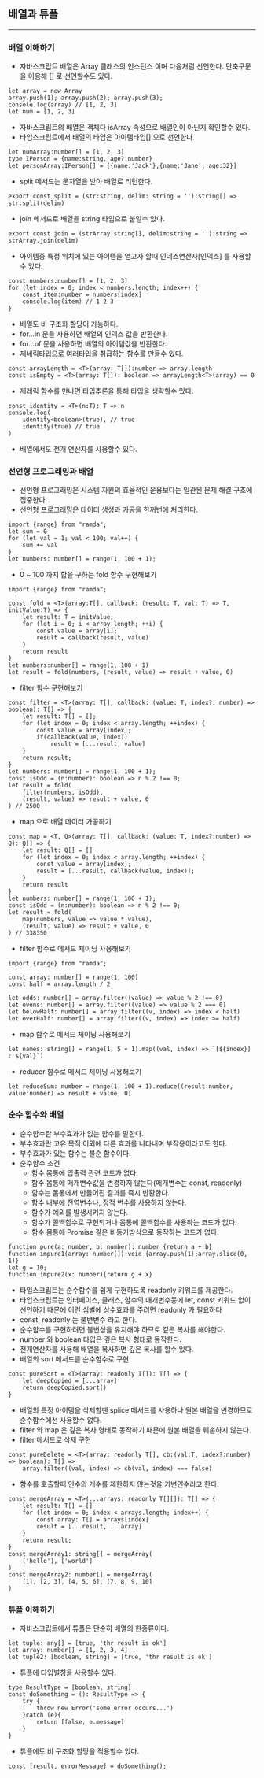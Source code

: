 
## 배열과 튜플

-----------------

### 배열 이해하기

* 자바스크립트 배열은 Array 클래스의 인스턴스 이며 다음처럼 선언한다. 단축구문을 이용해 [] 로 선언할수도 있다.
```
let array = new Array
array.push(1); array.push(2); array.push(3);
console.log(array) // [1, 2, 3]
let num = [1, 2, 3]
```
* 자바스크립트의 배열은 객체다 isArray 속성으로 배열인이 아닌지 확인할수 있다.
* 타입스크립트에서 배열의 타입은 아이템타입[] 으로 선언한다.
```
let numArray:number[] = [1, 2, 3]
type IPerson = {name:string, age?:number}
let personArray:IPerson[] = [{name:'Jack'},{name:'Jane', age:32}]
```
* split 메서드는 문자열을 받아 배열로 리턴한다.
```
export const split = (str:string, delim: string = ''):string[] => str.split(delim)
```
* join 메서드로 배열을 string 타입으로 붙일수 있다.
```
export const join = (strArray:string[], delim:string = ''):string => strArray.join(delim)
```
* 아이템중 특정 위치에 있는 아이템을 얻고자 할때 인데스연산자[인덱스] 를 사용할수 있다.
```
const numbers:number[] = [1, 2, 3]
for (let index = 0; index < numbers.length; index++) {
    const item:number = numbers[index]
    console.log(item) // 1 2 3
}
```
* 배열도 비 구조화 할당이 가능하다.
* for...in 문을 사용하면 배열의 인덱스 값을 반환한다.
* for...of 문을 사용하면 배열의 아이템값을 반환한다.
* 제네릭타입으로 여러타입을 취급하는 함수를 만들수 있다.
```
const arrayLength = <T>(array: T[]):number => array.length
const isEmpty = <T>(array: T[]): boolean => arrayLength<T>(array) == 0
```
* 제레릭 함수를 만나면 타입추론을 통해 타입을 생략할수 있다.
```
const identity = <T>(n:T): T => n
console.log(
    identity<boolean>(true), // true
    identity(true) // true
)
```
* 배열에서도 전개 연산자를 사용할수 있다.

### 선언형 프로그래밍과 배열

* 선언형 프로그래밍은 시스템 자원의 효율적인 운용보다는 일관된 문제 해결 구조에 집중한다.
* 선언형 프로그래밍은 데이터 생성과 가공을 한꺼번에 처리한다.
```
import {range} from "ramda";
let sum = 0
for (let val = 1; val < 100; val++) {
    sum += val
}
let numbers: number[] = range(1, 100 + 1);
```
* 0 ~ 100 까지 합을 구하는 fold 함수 구현해보기
```
import {range} from "ramda";

const fold = <T>(array:T[], callback: (result: T, val: T) => T, initValue:T) => {
    let result: T = initValue;
    for (let i = 0; i < array.length; ++i) {
        const value = array[i];
        result = callback(result, value)
    }
    return result
}
let numbers:number[] = range(1, 100 + 1)
let result = fold(numbers, (result, value) => result + value, 0)
```
* filter 함수 구현해보기
```
const filter = <T>(array: T[], callback: (value: T, index?: number) => boolean): T[] => {
    let result: T[] = [];
    for (let index = 0; index < array.length; ++index) {
        const value = array[index];
        if(callback(value, index))
            result = [...result, value]
    }
    return result;
}
let numbers: number[] = range(1, 100 + 1);
const isOdd = (n:number): boolean => n % 2 !== 0;
let result = fold(
    filter(numbers, isOdd),
    (result, value) => result + value, 0
) // 2500
```
* map 으로 배열 데이터 가공하기
```
const map = <T, Q>(array: T[], callback: (value: T, index?:number) => Q): Q[] => {
    let result: Q[] = []
    for (let index = 0; index < array.length; ++index) {
        const value = array[index];
        result = [...result, callback(value, index)];
    }
    return result
}
let numbers: number[] = range(1, 100 + 1);
const isOdd = (n:number): boolean => n % 2 !== 0;
let result = fold(
    map(numbers, value => value * value),
    (result, value) => result + value, 0
) // 338350
```
* filter 함수로 메서드 체이닝 사용해보기
```
import {range} from "ramda";

const array: number[] = range(1, 100)
const half = array.length / 2

let odds: number[] = array.filter((value) => value % 2 !== 0)
let evens: number[] = array.filter((value) => value % 2 === 0)
let belowHalf: number[] = array.filter((v, index) => index < half)
let overHalf: number[] = array.filter((v, index) => index >= half)
```
* map 함수로 메서드 체이닝 사용해보기
```
let names: string[] = range(1, 5 + 1).map((val, index) => `[${index}] : ${val}`)
```
* reducer 함수로 메서드 체이닝 사용해보기
```
let reduceSum: number = range(1, 100 + 1).reduce((result:number, value:number) => result + value, 0)
```

### 순수 함수와 배열

* 순수함수란 부수효과가 없는 함수를 말한다.
* 부수효과란 고유 목적 이외에 다른 효과를 나타내며 부작용이라고도 한다.
* 부수효과가 있는 함수는 불순 함수이다.
* 순수함수 조건
  * 함수 몸통에 입출력 관련 코드가 없다.
  * 함수 몸통에 매개변수값을 변경하지 않는다(매개변수는 const, readonly)
  * 함수는 몸통에서 만들어진 결과를 즉시 반환한다.
  * 함수 내부에 전역변수나, 정적 변수를 사용하지 않는다.
  * 함수가 예외를 발생시키지 않는다.
  * 함수가 콜백함수로 구현되거나 몸통에 콜백함수를 사용하는 코드가 없다.
  * 함수 몸통에 Promise 같은 비동기방식으로 동작하는 코드가 없다.
```
function pure(a: number, b: number): number {return a + b}
function impure1(array: number[]):void {array.push(1);array.slice(0, 1)}
let g = 10;
function impure2(x: number){return g + x}
```
* 타입스크립트는 순수함수를 쉽게 구현하도록 readonly 키워드를 제공한다.
* 타입스크립트는 인터페이스, 클래스, 함수의 매개변수등에 let, const 키워드 없이 선언하기 때문에 이런 심벌에 상수효과를 주려면 readonly 가 필요하다
* const, readonly 는 불변변수 라고 한다.
* 순수함수를 구현하려면 불변성을 유지해야 하므로 깊은 복사를 해야한다.
* number 와 boolean 타입은 깊은 복사 형태로 동작한다.
* 전개연산자를 사용해 배열을 복사하면 깊은 복사를 할수 있다.
* 배열의 sort 메서드를 순수함수로 구현
```
const pureSort = <T>(array: readonly T[]): T[] => {
    let deepCopied = [...array]
    return deepCopied.sort()
}
```
* 배열의 특정 아이템을 삭제할땐 splice 메서드를 사용하나 원본 배열을 변경하므로 순수함수에선 사용할수 없다.
* filter 와 map 은 깊은 복사 형태로 동작하기 때문에 원본 배열을 훼손하지 않는다.
* filter 메서드로 삭제 구현
```
const pureDelete = <T>(array: readonly T[], cb:(val:T, index?:number) => boolean): T[] => 
    array.filter((val, index) => cb(val, index) === false)
```
* 함수를 호출할때 인수의 개수를 제한하지 않는것을 가변인수라고 한다.
```
const mergeArray = <T>(...arrays: readonly T[][]): T[] => {
    let result: T[] = []
    for (let index = 0; index < arrays.length; index++) {
        const array: T[] = arrays[index]
        result = [...result, ...array]
    }
    return result;
}
const mergeArray1: string[] = mergeArray(
    ['hello'], ['world']
)
const mergeArray2: number[] = mergeArray(
    [1], [2, 3], [4, 5, 6], [7, 8, 9, 10]
)
```

### 튜플 이해하기

* 자바스크립트에서 튜플은 단순히 배열의 한종류이다.
```
let tuple: any[] = [true, 'thr result is ok']
let array: number[] = [1, 2, 3, 4]
let tuple2: [boolean, string] = [true, 'thr result is ok']
```
* 튜플에 타입별칭을 사용할수 있다.
```
type ResultType = [boolean, string]
const doSomething = (): ResultType => {
    try {
        throw new Error('some error occurs...')
    }catch (e){
        return [false, e.message]
    }
}
```
* 튜플에도 비 구조화 할당을 적용할수 있다.
```
const [result, errorMessage] = doSomething();
```
